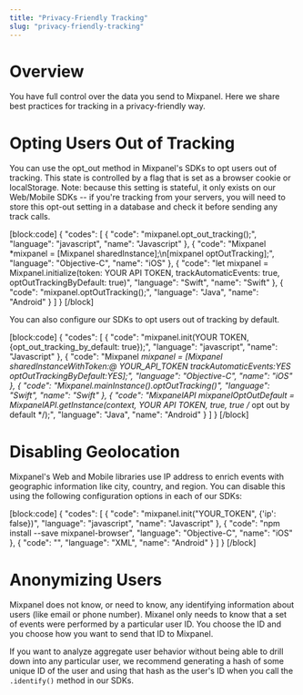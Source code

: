 ```yaml
---
title: "Privacy-Friendly Tracking"
slug: "privacy-friendly-tracking"
---
```


# Overview
You have full control over the data you send to Mixpanel. Here we share best practices for tracking in a privacy-friendly way.


# Opting Users Out of Tracking
You can use the opt_out method in Mixpanel's SDKs to opt users out of tracking. This state is controlled by a flag that is set as a browser cookie or localStorage. Note: because this setting is stateful, it only exists on our Web/Mobile SDKs -- if you're tracking from your servers, you will need to store this opt-out setting in a database and check it before sending any track calls.

[block:code]
{
  "codes": [
    {
      "code": "mixpanel.opt_out_tracking();",
      "language": "javascript",
      "name": "Javascript"
    },
    {
      "code": "Mixpanel *mixpanel = [Mixpanel sharedInstance];\n[mixpanel optOutTracking];",
      "language": "Objective-C",
      "name": "iOS"
    },
    {
      "code": "let mixpanel = Mixpanel.initialize(token: YOUR API TOKEN, trackAutomaticEvents: true, optOutTrackingByDefault: true)",
      "language": "Swift",
      "name": "Swift"
    },
    {
      "code": "mixpanel.optOutTracking();",
      "language": "Java",
      "name": "Android"
    }
  ]
}
[/block]

You can also configure our SDKs to opt users out of tracking by default.

[block:code]
{
  "codes": [
    {
      "code": "mixpanel.init(YOUR TOKEN, {opt_out_tracking_by_default: true});",
      "language": "javascript",
      "name": "Javascript"
    },
    {
      "code": "Mixpanel *mixpanel = [Mixpanel sharedInstanceWithToken:@ YOUR_API_TOKEN trackAutomaticEvents:YES optOutTrackingByDefault:YES];",
      "language": "Objective-C",
      "name": "iOS"
    },
    {
      "code": "Mixpanel.mainInstance().optOutTracking()",
      "language": "Swift",
      "name": "Swift"
    },
    {
      "code": "MixpanelAPI mixpanelOptOutDefault = MixpanelAPI.getInstance(context, YOUR API TOKEN, true, true /* opt out by default */);",
      "language": "Java",
      "name": "Android"
    }
  ]
}
[/block]



# Disabling Geolocation
Mixpanel's Web and Mobile libraries use IP address to enrich events with geographic information like city, country, and region. You can disable this using the following configuration options in each of our SDKs:

[block:code]
{
  "codes": [
    {
      "code": "mixpanel.init(\"YOUR_TOKEN\", {'ip': false})",
      "language": "javascript",
      "name": "Javascript"
    },
    {
      "code": "npm install --save mixpanel-browser",
      "language": "Objective-C",
      "name": "iOS"
    },
    {
      "code": "<meta-data android:name="com.mixpanel.android.MPConfig.UseIpAddressForGeolocation" android:value="false" />",
      "language": "XML",
      "name": "Android"
    }
  ]
}
[/block]


# Anonymizing Users
Mixpanel does not know, or need to know, any identifying information about users (like email or phone number). Mixanel only needs to know that a set of events were performed by a particular user ID. You choose the ID and you choose how you want to send that ID to Mixpanel.

If you want to analyze aggregate user behavior without being able to drill down into any particular user, we recommend generating a hash of some unique ID of the user and using that hash as the user's ID when you call the `.identify()` method in our SDKs.








